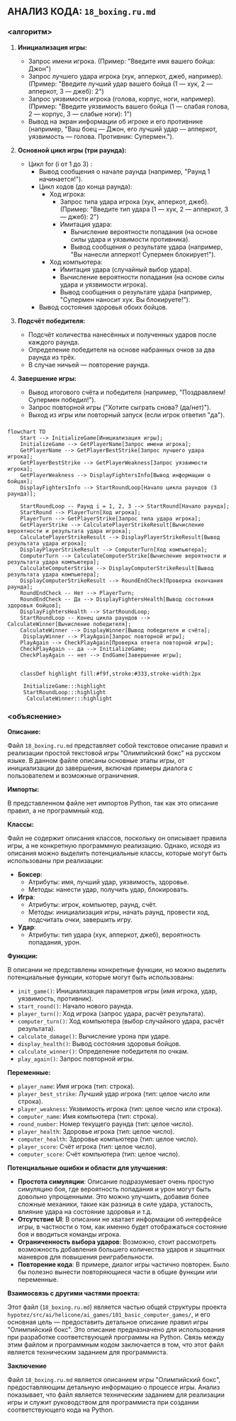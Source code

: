 ## АНАЛИЗ КОДА: `18_boxing.ru.md`

### <алгоритм>

1.  **Инициализация игры:**
    *   Запрос имени игрока. (Пример: "Введите имя вашего бойца: Джон")
    *   Запрос лучшего удара игрока (хук, апперкот, джеб, например). (Пример: "Введите лучший удар вашего бойца (1 — хук, 2 — апперкот, 3 — джеб): 2")
    *   Запрос уязвимости игрока (голова, корпус, ноги, например). (Пример: "Введите уязвимость вашего бойца (1 — слабая голова, 2 — корпус, 3 — слабые ноги): 1")
    *   Вывод на экран информации об игроке и его противнике (например, "Ваш боец — Джон, его лучший удар — апперкот, уязвимость — голова. Противник: Супермен.").
    
2.  **Основной цикл игры (три раунда):**
    *   Цикл for (i от 1 до 3) :
        *   Вывод сообщения о начале раунда (например, "Раунд 1 начинается!").
        *   Цикл ходов (до конца раунда):
            *   Ход игрока:
                *   Запрос типа удара игрока (хук, апперкот, джеб). (Пример: "Введите тип удара (1 — хук, 2 — апперкот, 3 — джеб): 2")
                *   Имитация удара:
                    *   Вычисление вероятности попадания (на основе силы удара и уязвимости противника).
                    *   Вывод сообщения о результате удара (например, "Вы нанесли апперкот! Супермен блокирует!").
            *   Ход компьютера:
                *   Имитация удара (случайный выбор удара).
                *   Вычисление вероятности попадания (на основе силы удара и уязвимости игрока).
                *   Вывод сообщения о результате удара (например, "Супермен наносит хук. Вы блокируете!").
        *   Вывод состояния здоровья обоих бойцов.
    
3.  **Подсчёт победителя:**
    *   Подсчёт количества нанесённых и полученных ударов после каждого раунда.
    *   Определение победителя на основе набранных очков за два раунда из трёх.
    *   В случае ничьей — повторение раунда.
    
4.  **Завершение игры:**
    *   Вывод итогового счёта и победителя (например, "Поздравляем! Супермен победил!").
    *   Запрос повторной игры ("Хотите сыграть снова? (да/нет)").
    *   Выход из игры или повторный запуск (если игрок ответил "да").

### <mermaid>

```mermaid
flowchart TD
    Start --> InitializeGame[Инициализация игры];
    InitializeGame --> GetPlayerName[Запрос имени игрока];
    GetPlayerName --> GetPlayerBestStrike[Запрос лучшего удара игрока];
    GetPlayerBestStrike --> GetPlayerWeakness[Запрос уязвимости игрока];
    GetPlayerWeakness --> DisplayFightersInfo[Вывод информации о бойцах];
    DisplayFightersInfo --> StartRoundLoop[Начало цикла раундов (3 раунда)];

    StartRoundLoop -- Раунд i = 1, 2, 3 --> StartRound[Начало раунда];
    StartRound --> PlayerTurn[Ход игрока];
    PlayerTurn --> GetPlayerStrike[Запрос типа удара игрока];
    GetPlayerStrike --> CalculatePlayerStrikeResult[Вычисление вероятности и результата удара игрока];
    CalculatePlayerStrikeResult --> DisplayPlayerStrikeResult[Вывод результата удара игрока];
    DisplayPlayerStrikeResult --> ComputerTurn[Ход компьютера];
    ComputerTurn --> CalculateComputerStrike[Вычисление вероятности и результата удара компьютера];
    CalculateComputerStrike --> DisplayComputerStrikeResult[Вывод результата удара компьютера];
    DisplayComputerStrikeResult --> RoundEndCheck[Проверка окончания раунда];
    RoundEndCheck -- Нет --> PlayerTurn;
    RoundEndCheck -- Да --> DisplayFightersHealth[Вывод состояния здоровья бойцов];
    DisplayFightersHealth --> StartRoundLoop;
    StartRoundLoop -- Конец цикла раундов --> CalculateWinner[Вычисление победителя];
    CalculateWinner --> DisplayWinner[Вывод победителя и счёта];
     DisplayWinner --> PlayAgain[Запрос повторной игры];
    PlayAgain --> CheckPlayAgain[Проверка ответа повторной игры];
    CheckPlayAgain -- да --> InitializeGame;
    CheckPlayAgain -- нет --> EndGame[Завершение игры];

    
    classDef highlight fill:#f9f,stroke:#333,stroke-width:2px
    
     InitializeGame:::highlight
     StartRoundLoop:::highlight
      CalculateWinner:::highlight
```

### <объяснение>

**Описание:**

Файл `18_boxing.ru.md` представляет собой текстовое описание правил и реализации простой текстовой игры "Олимпийский бокс" на русском языке. В данном файле описаны основные этапы игры, от инициализации до завершения, включая примеры диалога с пользователем и возможные ограничения.

**Импорты:**

В представленном файле нет импортов Python, так как это описание правил, а не программный код.

**Классы:**

Файл не содержит описания классов, поскольку он описывает правила игры, а не конкретную программную реализацию. Однако, исходя из описания можно выделить потенциальные классы, которые могут быть использованы при реализации:

*   **Боксер**:
    *   Атрибуты: имя, лучший удар, уязвимость, здоровье.
    *   Методы: нанести удар, получить удар, блокировать.
*   **Игра**:
    *   Атрибуты: игрок, компьютер, раунд, счёт.
    *   Методы: инициализация игры, начать раунд, провести ход, подсчитать очки, завершить игру.
*   **Удар**:
    *   Атрибуты: тип удара (хук, апперкот, джеб), вероятность попадания, урон.

**Функции:**

В описании не представлены конкретные функции, но можно выделить потенциальные функции, которые могут быть использованы:

*   `init_game()`: Инициализация параметров игры (имя игрока, удар, уязвимость, противник).
*   `start_round()`: Начало нового раунда.
*   `player_turn()`: Ход игрока (запрос удара, расчёт результата).
*   `computer_turn()`: Ход компьютера (выбор случайного удара, расчёт результата).
*   `calculate_damage()`: Вычисление урона при ударе.
*   `display_health()`: Вывод состояния здоровья бойцов.
*   `calculate_winner()`: Определение победителя по очкам.
*   `play_again()`: Запрос повторной игры.

**Переменные:**

*   `player_name`: Имя игрока (тип: строка).
*   `player_best_strike`: Лучший удар игрока (тип: целое число или строка).
*   `player_weakness`: Уязвимость игрока (тип: целое число или строка).
*   `computer_name`: Имя компьютера (тип: строка).
*   `round_number`: Номер текущего раунда (тип: целое число).
*   `player_health`: Здоровье игрока (тип: целое число).
*   `computer_health`: Здоровье компьютера (тип: целое число).
*   `player_score`: Счёт игрока (тип: целое число).
*   `computer_score`: Счёт компьютера (тип: целое число).

**Потенциальные ошибки и области для улучшения:**

*   **Простота симуляции**: Описание подразумевает очень простую симуляцию боя, где вероятность попадания и урон могут быть довольно упрощенными. Это можно улучшить, добавив более сложные механики, такие как разница в силе удара, усталость, влияние удара на состояние здоровья и т.д.
*   **Отсутствие UI**: В описании не хватает информации об интерфейсе игры, в частности о том, как именно будет отображаться состояние боя и вводиться команды игрока.
*   **Ограниченность выбора ударов**: Возможно, стоит рассмотреть возможность добавления большего количества ударов и защитных маневров для повышения реиграбельности.
*   **Повторение кода**: В примере, диалог игры частично повторен. Было бы полезно вынести повторяющиеся части в общие функции или переменные.

**Взаимосвязь с другими частями проекта:**

Этот файл (`18_boxing.ru.md`) является частью общей структуры проекта `hypotez/src/ai/helicone/ai_games/101_basic_computer_games/`, и его основная цель — предоставить детальное описание правил игры "Олимпийский бокс". Это описание предназначено для использования при разработке соответствующей программы на Python. Связь между этим файлом и программным кодом заключается в том, что этот файл является техническим заданием для программиста.

**Заключение**

Файл `18_boxing.ru.md` является описанием игры "Олимпийский бокс", предоставляющим детальную информацию о процессе игры. Анализ показывает, что файл является техническим заданием для реализации игры и служит руководством для программиста при создании соответствующего кода на Python.